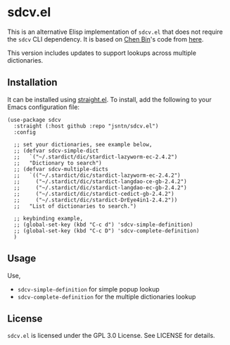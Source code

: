 # sdcv.el

This is an alternative Elisp implementation of `sdcv.el` that does not require the `sdcv` CLI dependency. It is based on [Chen Bin](https://github.com/redguardtoo)'s code from [here](https://github.com/redguardtoo/emacs.d/blob/be57e47c974015bb4623b1d32f41fed5b126d229/lisp/init-dictionary.el).

This version includes updates to support lookups across multiple dictionaries.

## Installation

It can be installed using [straight.el](https://github.com/radian-software/straight.el). To install, add the following to your Emacs configuration file:

```emacs
(use-package sdcv
  :straight (:host github :repo "jsntn/sdcv.el")
  :config

  ;; set your dictionaries, see example below,
  ;; (defvar sdcv-simple-dict
  ;;   `("~/.stardict/dic/stardict-lazyworm-ec-2.4.2")
  ;;   "Dictionary to search")
  ;; (defvar sdcv-multiple-dicts
  ;;   `(("~/.stardict/dic/stardict-lazyworm-ec-2.4.2")
  ;;     ("~/.stardict/dic/stardict-langdao-ce-gb-2.4.2")
  ;;     ("~/.stardict/dic/stardict-langdao-ec-gb-2.4.2")
  ;;     ("~/.stardict/dic/stardict-cedict-gb-2.4.2")
  ;;     ("~/.stardict/dic/stardict-DrEye4in1-2.4.2"))
  ;;   "List of dictionaries to search.")

  ;; keybinding example,
  ;; (global-set-key (kbd "C-c d") 'sdcv-simple-definition)
  ;; (global-set-key (kbd "C-c D") 'sdcv-complete-definition)
  )
```

## Usage

Use,

- `sdcv-simple-definition` for simple popup lookup
- `sdcv-complete-definition` for the multiple dictionaries lookup

## License

`sdcv.el` is licensed under the GPL 3.0 License. See LICENSE for details.
